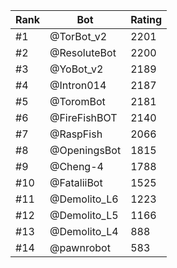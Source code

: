 Rank|Bot|Rating
---|---|---
#1|@TorBot_v2|2201
#2|@ResoluteBot|2200
#3|@YoBot_v2|2189
#4|@Intron014|2187
#5|@ToromBot|2181
#6|@FireFishBOT|2140
#7|@RaspFish|2066
#8|@OpeningsBot|1815
#9|@Cheng-4|1788
#10|@FataliiBot|1525
#11|@Demolito_L6|1223
#12|@Demolito_L5|1166
#13|@Demolito_L4|888
#14|@pawnrobot|583
